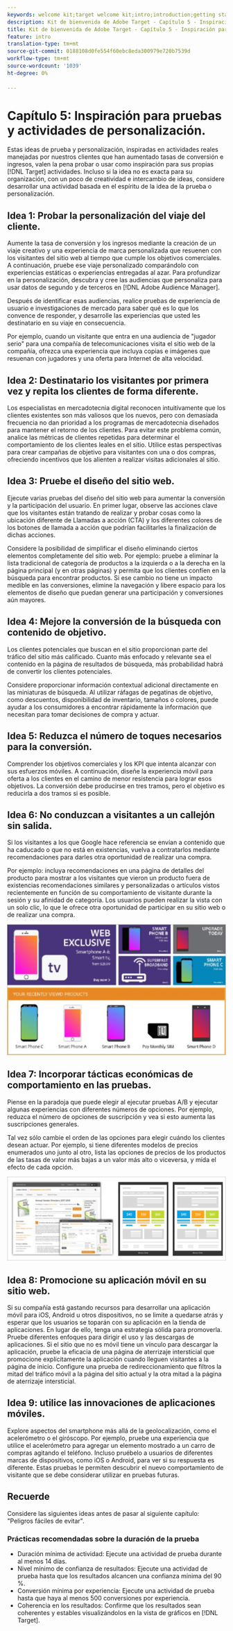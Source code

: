 ```yaml
---
keywords: welcome kit;target welcome kit;intro;introduction;getting started
description: Kit de bienvenida de Adobe Target - Capítulo 5 - Inspiración para pruebas y actividades de personalización
title: Kit de bienvenida de Adobe Target - Capítulo 5 - Inspiración para pruebas y actividades de personalización
feature: intro
translation-type: tm+mt
source-git-commit: 0188108d0fe554f60ebc8eda300979e720b7539d
workflow-type: tm+mt
source-wordcount: '1039'
ht-degree: 0%

---
```



# Capítulo 5: Inspiración para pruebas y actividades de personalización.

Estas ideas de prueba y personalización, inspiradas en actividades reales manejadas por nuestros clientes que han aumentado tasas de conversión e ingresos, valen la pena probar o usar como inspiración para sus propias [!DNL Target] actividades. Incluso si la idea no es exacta para su organización, con un poco de creatividad e intercambio de ideas, considere desarrollar una actividad basada en el espíritu de la idea de la prueba o personalización.

## Idea 1: Probar la personalización del viaje del cliente.

Aumente la tasa de conversión y los ingresos mediante la creación de un viaje creativo y una experiencia de marca personalizada que resuenen con los visitantes del sitio web al tiempo que cumple los objetivos comerciales. A continuación, pruebe ese viaje personalizado comparándolo con experiencias estáticas o experiencias entregadas al azar. Para profundizar en la personalización, descubra y cree las audiencias que personaliza para usar datos de segundo y de terceros en [!DNL Adobe Audience Manager].

Después de identificar esas audiencias, realice pruebas de experiencia de usuario e investigaciones de mercado para saber qué es lo que los convence de responder, y desarrolle las experiencias que usted les destinatario en su viaje en consecuencia.

Por ejemplo, cuando un visitante que entra en una audiencia de &quot;jugador serio&quot; para una compañía de telecomunicaciones visita el sitio web de la compañía, ofrezca una experiencia que incluya copias e imágenes que resuenan con jugadores y una oferta para Internet de alta velocidad.

## Idea 2: Destinatario los visitantes por primera vez y repita los clientes de forma diferente.

Los especialistas en mercadotecnia digital reconocen intuitivamente que los clientes existentes son más valiosos que los nuevos, pero con demasiada frecuencia no dan prioridad a los programas de mercadotecnia diseñados para mantener el retorno de los clientes. Para evitar este problema común, analice las métricas de clientes repetidas para determinar el comportamiento de los clientes leales en el sitio. Utilice estas perspectivas para crear campañas de objetivo para visitantes con una o dos compras, ofreciendo incentivos que los alienten a realizar visitas adicionales al sitio.

## Idea 3: Pruebe el diseño del sitio web.

Ejecute varias pruebas del diseño del sitio web para aumentar la conversión y la participación del usuario. En primer lugar, observe las acciones clave que los visitantes están tratando de realizar y probar cosas como la ubicación diferente de Llamadas a acción (CTA) y los diferentes colores de los botones de llamada a acción que podrían facilitarles la finalización de dichas acciones.

Considere la posibilidad de simplificar el diseño eliminando ciertos elementos completamente del sitio web. Por ejemplo: pruebe a eliminar la lista tradicional de categoría de productos a la izquierda o a la derecha en la página principal (y en otras páginas) y permita que los clientes confíen en la búsqueda para encontrar productos. Si ese cambio no tiene un impacto medible en las conversiones, elimine la navegación y libere espacio para los elementos de diseño que puedan generar una participación y conversiones aún mayores.

## Idea 4: Mejore la conversión de la búsqueda con contenido de objetivo.

Los clientes potenciales que buscan en el sitio proporcionan parte del tráfico del sitio más calificado. Cuanto más enfocado y relevante sea el contenido en la página de resultados de búsqueda, más probabilidad habrá de convertir los clientes potenciales.

Considere proporcionar información contextual adicional directamente en las miniaturas de búsqueda. Al utilizar ráfagas de pegatinas de objetivo, como descuentos, disponibilidad de inventario, tamaños o colores, puede ayudar a los consumidores a encontrar rápidamente la información que necesitan para tomar decisiones de compra y actuar.

## Idea 5: Reduzca el número de toques necesarios para la conversión.

Comprender los objetivos comerciales y los KPI que intenta alcanzar con sus esfuerzos móviles. A continuación, diseñe la experiencia móvil para oferta a los clientes en el camino de menor resistencia para lograr esos objetivos. La conversión debe producirse en tres tramos, pero el objetivo es reducirla a dos tramos si es posible.

## Idea 6: No conduzcan a visitantes a un callejón sin salida.

Si los visitantes a los que Google hace referencia se envían a contenido que ha caducado o que no está en existencias, vuelva a contratarlos mediante recomendaciones para darles otra oportunidad de realizar una compra.

Por ejemplo: incluya recomendaciones en una página de detalles del producto para mostrar a los visitantes que vieron un producto fuera de existencias recomendaciones similares y personalizadas o artículos vistos recientemente en función de su comportamiento de visitante durante la sesión y su afinidad de categoría. Los usuarios pueden realizar la vista con un solo clic, lo que le ofrece otra oportunidad de participar en su sitio web o de realizar una compra.

![Ilustración de Recommendations](/help/c-intro/assets/recs-illustration.png)

## Idea 7: Incorporar tácticas económicas de comportamiento en las pruebas.

Piense en la paradoja que puede elegir al ejecutar pruebas A/B y ejecutar algunas experiencias con diferentes números de opciones. Por ejemplo, reduzca el número de opciones de suscripción y vea si esto aumenta las suscripciones generales.

Tal vez sólo cambie el orden de las opciones para elegir cuándo los clientes desean actuar. Por ejemplo, si tiene diferentes modelos de precios enumerados uno junto al otro, lista las opciones de precios de los productos de las tasas de valor más bajas a un valor más alto o viceversa, y mida el efecto de cada opción.

![Ejemplo de tácticas conductuales](/help/c-intro/assets/behavioral.png)

## Idea 8: Promocione su aplicación móvil en su sitio web.

Si su compañía está gastando recursos para desarrollar una aplicación móvil para iOS, Android u otros dispositivos, no se limite a quedarse atrás y esperar que los usuarios se toparán con su aplicación en la tienda de aplicaciones. En lugar de ello, tenga una estrategia sólida para promoverla. Pruebe diferentes enfoques para dirigir el uso y las descargas de aplicaciones. Si el sitio que no es móvil tiene un vínculo para descargar la aplicación, pruebe la eficacia de una página de aterrizaje intersticial que promocione explícitamente la aplicación cuando lleguen visitantes a la página de inicio. Configure una prueba de redireccionamiento que filtros la mitad del tráfico móvil a la página del sitio actual y la otra mitad a la página de aterrizaje intersticial.

## Idea 9: utilice las innovaciones de aplicaciones móviles.

Explore aspectos del smartphone más allá de la geolocalización, como el acelerómetro o el giróscopo. Por ejemplo, pruebe una experiencia que utilice el acelerómetro para agregar un elemento mostrado a un carro de compras agitando el teléfono. Incluso pruébelo a usuarios de diferentes marcas de dispositivos, como iOS o Android, para ver si su respuesta es diferente. Estas pruebas le permiten descubrir el nuevo comportamiento de visitante que se debe considerar utilizar en pruebas futuras.

## Recuerde

Considere las siguientes ideas antes de pasar al siguiente capítulo: &quot;Peligros fáciles de evitar&quot;.

### Prácticas recomendadas sobre la duración de la prueba

* Duración mínima de actividad: Ejecute una actividad de prueba durante al menos 14 días.
* Nivel mínimo de confianza de resultados: Ejecute una actividad de prueba hasta que los resultados alcancen una confianza mínima del 90 %.
* Conversión mínima por experiencia: Ejecute una actividad de prueba hasta que haya al menos 500 conversiones por experiencia.
* Coherencia en los resultados: Confirme que los resultados sean coherentes y estables visualizándolos en la vista de gráficos en [!DNL Target].